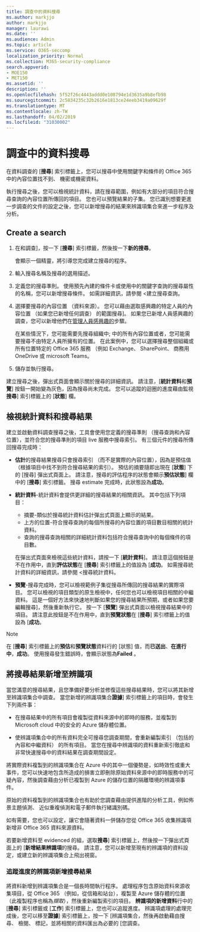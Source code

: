 ```yaml
---
title: 調查中的資料搜尋
ms.author: markjjo
author: markjjo
manager: laurawi
ms.date: ''
ms.audience: Admin
ms.topic: article
ms.service: O365-seccomp
localization_priority: Normal
ms.collection: M365-security-compliance
search.appverid:
- MOE150
- MET150
ms.assetid: ''
description: ''
ms.openlocfilehash: 5f52f26c4443addd0e108794e1d3635a9b8efb98
ms.sourcegitcommit: 2c5834235c32b2616e1813ce24eeb3419a09629f
ms.translationtype: MT
ms.contentlocale: zh-TW
ms.lasthandoff: 04/02/2019
ms.locfileid: "31030002"
---
```

# <a name="search-for-data-in-an-investigation"></a>調查中的資料搜尋

在資料調查的 [**搜尋**] 索引標籤上，您可以搜尋中使用關鍵字和條件的 Office 365 中的內容位置找不到、 機密或機密資料。 

執行搜尋之後，您可以檢視統計資料，請在搜尋範圍，例如有大部分的項目符合搜尋查詢的內容位置所傳回的項目。 您也可以預覽結果的子集。 您已識別想要更進一步調查的文件的設定之後，您可以新增搜尋的結果來辨識項集合來進一步程序及分析。

## <a name="create-a-search"></a>Create a search

1. 在和調查]，按一下 [**搜尋**] 索引標籤，然後按一下**新的搜尋**。 

    會顯示一個精靈，將引導您完成建立搜尋的程序。

2. 輸入搜尋名稱及搜尋的選用描述。

3. 定義您的搜尋準則。 使用預先內建的條件卡或使用中的關鍵字查詢的搜尋屬性的名稱，您可以新增搜尋條件。 如需詳細資訊，請參閱 <<c0>建立搜尋查詢。

4. 選擇要搜尋的內容位置 （資料來源）。 您可以藉由選取感興趣的特定人員的內容位置 （如果您已新增任何調查） 的範圍搜尋]。 如果您已新增人員感興趣的調查，您可以新增他們在[管理人員感興趣的](manage-people-of-interest.md#add-people-of-interest)步驟。
 
    在某些情況下，您可能需要先搜尋組織中; 中的所有內容位置或者，您可能需要搜尋不由特定人員所擁有的位置。 在此案例中，您可以選擇搜尋整個組織或所有位置特定的 Office 365 服務 （例如 Exchange、 SharePoint、 商務用 OneDrive 或 microsoft Teams。

5. 儲存並執行搜尋。

建立搜尋之後，彈出式頁面會顯示關於搜尋的詳細資訊。 請注意，[**統計資料**和**預覽**] 按鈕一開始變為灰色，因為搜尋尚未完成。 您可以追蹤的迴圈的進度藉由監視**搜尋**] 索引標籤上的 [**狀態**] 欄。

## <a name="view-statistics-and-search-results"></a>檢視統計資料和搜尋結果

建立並啟動資料調查搜尋之後，工具會使用您定義的搜尋準則 （搜尋查詢和內容位置），並符合您的搜尋準則的項目 live 服務中搜尋索引。 有三個元件的搜尋所傳回搜尋完成時： 

- **估計**的搜尋結果搜尋只會搜尋索引 （而不是實際的內容位置），因為是預估值 （根據項目中找不到符合搜尋結果的索引）。 預估的摘要隨即出現在 [**狀態**] 下的 [搜尋] 彈出式頁面上。 請注意，搜尋的評估程序的狀態會顯示**預估狀態**] 欄中的 [**搜尋**] 索引標籤。 搜尋 estimate 完成時，此狀態設為**成功**。

- **統計資料**-統計資料會提供更詳細的搜尋結果的相關資訊。 其中包括下列項目：

    - 摘要-類似於搜尋統計資料估計彈出式頁面上顯示的結果。
    - 上方的位置-符合搜尋查詢的每個所搜尋的內容位置的項目數目相關的統計資料。 
    - 查詢的搜尋查詢相關的詳細統計資料包括符合搜尋查詢中的每個條件的項目數。

    在彈出式頁面來檢視這些統計資料，請按一下 [**統計資料**]。 請注意這個按鈕是不在作用中，直到**評估狀態**在 [**搜尋**] 索引標籤上的值設為 [**成功**。 如需搜尋統計資料的詳細資訊，請參閱 <<c0>搜尋統計資料。

- **預覽**-搜尋完成時，您可以檢視範例子集從搜尋所傳回的搜尋結果的實際項目。 您可以檢視的項目類型的原生檢視中，任何您也可以檢視項目相關的中繼資料。 這是一個好方法來快速地判斷如果您的搜尋結果所預期，或者如果您要編輯搜尋]，然後重新執行它。 按一下 [**預覽**] 彈出式頁面以檢視搜尋結果中的項目。 請注意此按鈕是不在作用中，直到**預覽狀態**在 [**搜尋**] 索引標籤上的值設為 [**成功**。
 
> [!NOTE]
> 在 [**搜尋**] 索引標籤上的**預估**和**預覽狀態**資料行的 [狀態] 值，而**已送出**、**在進行中**，**成功**。 使用搜尋發生錯誤時，會顯示狀態為**Failed** 。

## <a name="add-search-results-to-evidence"></a>將搜尋結果新增至辨識項

當您滿意的搜尋結果，且您準備好要分析並修復這些搜尋結果時，您可以將其新增至辨識項集合中調查。 當您新增的辨識項集合**證據**] 索引標籤上的項目時，會發生下列兩件事：

- 在搜尋結果中的所有項目會複製從資料來源中的即時的服務，並複製到 Microsoft cloud 中的安全的 Azure 儲存體位置。

- 使辨識項集合中的所有資料完全可搜尋您調查期間，會重新編製索引 （包括的內容和中繼資料） 的所有項目。 當您在搜尋中辨識項的資料重新索引徹底和非常快速搜尋中的資料結果在調查期間設定。

將實際資料複製到的辨識項集合在 Azure 中的其中一個優勢是，如時效性或重大事件，您可以快速地包含所造成的損害立即刪除原始資料來源中的即時服務中的可疑內容，然後調查藉由分析已複製到 Azure 的儲存位置的隔離環境的辨識項事件。 

原始的資料複製到的辨識項集合也有助於您調查藉由提供進階的分析工具，例如佈景主題偵測、 近似重複偵測和電子郵件執行緒識別碼。

如有需要，您也可以設定，讓它會隨著資料一併儲存您從 Office 365 收集辨識項新增非 Office 365 資料來源資料。

若要新增資料至 evidenced 的組，選取**搜尋**] 索引標籤上，然後按一下彈出式頁面上的 [**新增結果辨識項**的搜尋。 請注意，您可以新增至現有的辨識項的資料設定，或建立新的辨識項集合上飛出視窗。

### <a name="tracking-the-progress-of-adding-search-results-to-evidence"></a>追蹤進度的辨識項新增搜尋結果

將資料新增到辨識項集合是一個長時間執行程序。 處理程序包含原始資料來源收集項目，從 Office 365 （例如，從信箱和站台），複製至 Azure 儲存體的位置 （此複製程序也稱為*擷取*），然後重新編製索引的項目。 **辨識項的新增資料**行中的 [**搜尋**] 索引標籤或 [**工作**] 索引標籤上，您也可以追蹤進度。 辨識項處理的處理完成後，您可以移至**證據**] 索引標籤上，按一下 [辨識項集合，然後再啟動藉由搜尋、 檢閱、 標記，並將相關的資料匯出為必要的 [您調查。